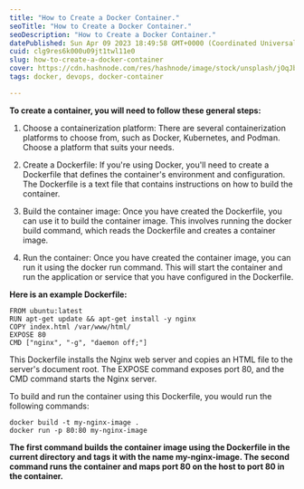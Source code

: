 ```yaml
---
title: "How to Create a Docker Container."
seoTitle: "How to Create a Docker Container."
seoDescription: "How to Create a Docker Container."
datePublished: Sun Apr 09 2023 18:49:58 GMT+0000 (Coordinated Universal Time)
cuid: clg9res6k000u09jt1twl11e0
slug: how-to-create-a-docker-container
cover: https://cdn.hashnode.com/res/hashnode/image/stock/unsplash/jOqJbvo1P9g/upload/a04cad99729b11595d9640ecba79e727.jpeg
tags: docker, devops, docker-container

---
```


**To create a container, you will need to follow these general steps:**

1. Choose a containerization platform: There are several containerization platforms to choose from, such as Docker, Kubernetes, and Podman. Choose a platform that suits your needs.
    
2. Create a Dockerfile: If you're using Docker, you'll need to create a Dockerfile that defines the container's environment and configuration. The Dockerfile is a text file that contains instructions on how to build the container.
    
3. Build the container image: Once you have created the Dockerfile, you can use it to build the container image. This involves running the docker build command, which reads the Dockerfile and creates a container image.
    
4. Run the container: Once you have created the container image, you can run it using the docker run command. This will start the container and run the application or service that you have configured in the Dockerfile.
    

**Here is an example Dockerfile:**

```plaintext
FROM ubuntu:latest 
RUN apt-get update && apt-get install -y nginx 
COPY index.html /var/www/html/
EXPOSE 80 
CMD ["nginx", "-g", "daemon off;"]
```

This Dockerfile installs the Nginx web server and copies an HTML file to the server's document root. The EXPOSE command exposes port 80, and the CMD command starts the Nginx server.

To build and run the container using this Dockerfile, you would run the following commands:

```plaintext
docker build -t my-nginx-image . 
docker run -p 80:80 my-nginx-image
```

**The first command builds the container image using the Dockerfile in the current directory and tags it with the name my-nginx-image. The second command runs the container and maps port 80 on the host to port 80 in the container.**